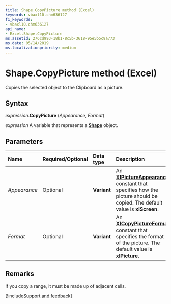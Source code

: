 ```yaml
---
title: Shape.CopyPicture method (Excel)
keywords: vbaxl10.chm636127
f1_keywords:
- vbaxl10.chm636127
api_name:
- Excel.Shape.CopyPicture
ms.assetid: 276cd993-18b1-8c5b-3618-95e5b5c9a773
ms.date: 05/14/2019
ms.localizationpriority: medium
---
```



# Shape.CopyPicture method (Excel)

Copies the selected object to the Clipboard as a picture.


## Syntax

_expression_.**CopyPicture** (_Appearance_, _Format_)

_expression_ A variable that represents a **[Shape](Excel.Shape.md)** object.


## Parameters

|Name|Required/Optional|Data type|Description|
|:-----|:-----|:-----|:-----|
| _Appearance_|Optional| **Variant**|An **[XlPictureAppearance](Excel.XlPictureAppearance.md)** constant that specifies how the picture should be copied. The default value is **xlScreen**.|
| _Format_|Optional| **Variant**|An **[XlCopyPictureFormat](Excel.XlCopyPictureFormat.md)** constant that specifies the format of the picture. The default value is **xlPicture**.|

## Remarks

If you copy a range, it must be made up of adjacent cells.




[!include[Support and feedback](~/includes/feedback-boilerplate.md)]